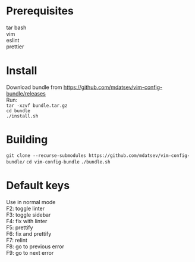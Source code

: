 # Prerequisites
tar
bash  
vim  
eslint  
prettier  

# Install
Download bundle from https://github.com/mdatsev/vim-config-bundle/releases  
Run:  
`tar -xzvf bundle.tar.gz`  
`cd bundle`  
`./install.sh`  

# Building
`git clone --recurse-submodules https://github.com/mdatsev/vim-config-bundle/`
`cd vim-config-bundle`
`./bundle.sh`

# Default keys
Use in normal mode  
F2: toggle linter  
F3: toggle sidebar  
F4: fix with linter  
F5: prettify  
F6: fix and prettify  
F7: relint  
F8: go to previous error  
F9: go to next error  
